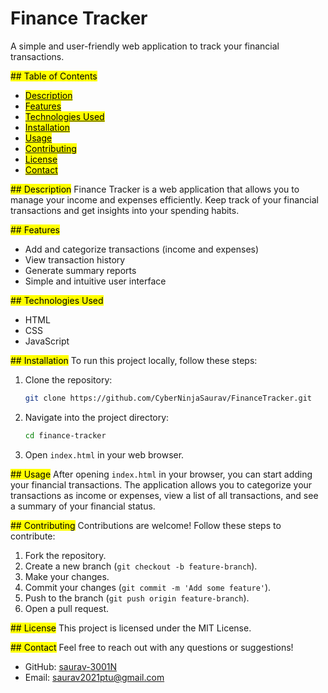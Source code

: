 # Finance Tracker

A simple and user-friendly web application to track your financial transactions.

<mark>## Table of Contents</mark>
- [<mark>Description</mark>](#description)
- [<mark>Features</mark>](#features)
- [<mark>Technologies Used</mark>](#technologies-used)
- [<mark>Installation</mark>](#installation)
- [<mark>Usage</mark>](#usage)
- [<mark>Contributing</mark>](#contributing)
- [<mark>License</mark>](#license)
- [<mark>Contact</mark>](#contact)

<mark>## Description</mark>
Finance Tracker is a web application that allows you to manage your income and expenses efficiently. Keep track of your financial transactions and get insights into your spending habits.

<mark>## Features</mark>
- Add and categorize transactions (income and expenses)
- View transaction history
- Generate summary reports
- Simple and intuitive user interface

<mark>## Technologies Used</mark>
- HTML
- CSS
- JavaScript

<mark>## Installation</mark>
To run this project locally, follow these steps:

1. Clone the repository:
    ```bash
    git clone https://github.com/CyberNinjaSaurav/FinanceTracker.git
    ```

2. Navigate into the project directory:
    ```bash
    cd finance-tracker
    ```

3. Open `index.html` in your web browser.

<mark>## Usage</mark>
After opening `index.html` in your browser, you can start adding your financial transactions. The application allows you to categorize your transactions as income or expenses, view a list of all transactions, and see a summary of your financial status.

<mark>## Contributing</mark>
Contributions are welcome! Follow these steps to contribute:

1. Fork the repository.
2. Create a new branch (`git checkout -b feature-branch`).
3. Make your changes.
4. Commit your changes (`git commit -m 'Add some feature'`).
5. Push to the branch (`git push origin feature-branch`).
6. Open a pull request.

<mark>## License</mark>
This project is licensed under the MIT License.

<mark>## Contact</mark>
Feel free to reach out with any questions or suggestions!

- GitHub: [saurav-3001N](https://github.com/CyberNinjaSaurav)
- Email: saurav2021ptu@gmail.com
